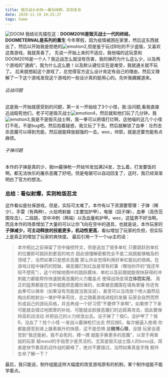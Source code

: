 ```yaml
---
title: 毁灭战士永恒——看似纯粹，实则复杂
date: 2020-11-19 19:25:27
tags: Game
---
```


![DOOM](\blogimages\DOOM.jpg)
我结论先摆在这：**DOOM2016是毁灭战士一代的终结，DOOMETERNAL是系列的重生**
今年寒假，因为疫情被困在家里，然后这东西就出了，然后以开始我是拒绝的![emotion2](\blogimages\emotion2.jpg),但是鉴于玩过B社的不少盗版，又喜欢这类游戏，我就真香了。
先说一开始上来的不适应，我他喵的这玩意和DOOM2016是一个人？我近战怎么就没有伤害，我的弹药为什么这么少，以及两个游戏的”通病“，我为什么这么脆！以及默认键位实在是难受，我就通关就不玩了。
后来就想起这个游戏了，总觉得官方这么设计肯定有自己的理由，然后又理解了一下这个游戏发现这个游戏的一些设计真的挺用心的。先听我娓娓道来。
###### 近战问题
这是我一开始就感受到的问题，第一关一开始给了3个小怪，我:没问题,看我直接近战殴死他们，老子可是毁灭战士![emotion4](\blogimages\emotion4.jpg)，然后就和他们玩了几分钟，我![emotion3](\blogimages\emotion3.jpg),我是不是毁灭战士啊，我一拳可以把墙打烂啊，这他喵的这几个小怪打不死，不是bug吧。然后抱着疑惑，我又玩了下去。然后就解锁了血拳：壮烈击杀恶魔可以得到充能，然后就能释放超强的一击。woc，帅耶，就是还要充能有点麻烦。
###### 子弹问题
本作的子弹是真的少，我tm霰弹枪一开始16发加满24发，怎么着，打发要饭的啊。都无法快乐的屠杀恶魔了好吧。但是电锯可以自动回复了，这时，我已经渐渐明白了官方的想法。

### 总结：看似射爆，实则枪版忍龙
这作看似是社保游戏，但是，实际可太难了。本作有以下资源要管理：子弹（稀少），手雷（有两种），火焰喷射器（主要加护甲），电锯（回子弹），血拳（高伤范围攻击），二段跳，空中冲刺（两端）以及血量和护甲。woc，这猛男不好当啊。而且本作的场景增加了大量的可以让你飞向在空中的道具，也就是说，本作玩家的**子弹减少，可主动释放的技能更多，机动性更高**，看似增加了玩家的负担，但实际上是真正的增加了玩家的爽快度。
最后引用一下一个up主的话：
>本作相比之前保留了空中操控符文，但是追加了很多单杠 只要跳跃到单杠的位置即可跳跃到更高的地方 因此很懂解密都完全不是二段跳能够触及的领域了，当然如果只是想杀恶魔 那么你会觉得利用好单杠能玩的很爽。在游戏过程中弹药的短缺、被恶魔打到红血是常有的事（哪怕你开的“我还年轻不想死”），这个时候地图中的跳跃模块、单杠以及前期就能很快获得的冲刺能力都能帮你快速脱离恶魔的火力覆盖点 使得战场变得**立体而实用**。
真正的猛男都是在空中就能把恶魔社保的，如果被恶魔围在墙角里锤 你还有血拳可以保命（如果没有充能就当我没说），甚至可以当场放个喷火器然后掏出机枪射出一堆护甲来苟住，总之随着游戏进程的发展 玩家会自然而然形成自己的游玩风格，并且养成一个好习惯“不要停下来啊”。如果停了下来 可能就会错过地图里的补给、可能就会脸接恶魔们的远距离攻击，因此要保持高机动活动 并把自己的火力倾泄出去。没子弹了？按C。没护甲了？按R。没血了？找个小怪 一发战斗霰弹枪打出去 然后按E。每次被逼入绝境 你都能感受到肾上腺素飙升的快感，这不是恐惧 是**赌博心理**，没错 玩家会感觉到“我还能射，我不会死的，搏一搏 就能手撕更多的恶魔”，以至于再笨拙的玩家 敲wasd的手指至少是灵活的。尤其是毁灭战士猎人的boss战，简直是快节奏高机动作战的巅峰了，绝对不要错过。当然如果真是手残 额外生命了解一下？

最后，我只能说，制作组能这样大幅度的改变游戏原有的机制，某个制作组能不能学着点。